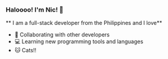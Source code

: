 ### Haloooo! I'm Nic! 👋

<!--
**Inayshi/Inayshi** is a ✨ _special_ ✨ repository because its `README.md` (this file) appears on your GitHub profile.-->

** I am a full-stack developer from the Philippines and I love**
- 👥 Collaborating with other developers
- 💻 Learning new programming tools and languages
- 🐱 Cats!!
